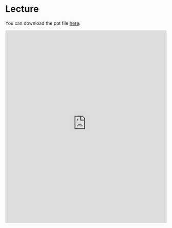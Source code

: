 # Lecture

You can download the ppt file [here](https://thelogicalgrammar.github.io/ESSLLI22_langevo/Lecture1.pptx).

<iframe src='https://thelogicalgrammar.github.io/ESSLLI22_langevo/Lecture_1.1.pdf' width='100%' height='600px' frameborder='0'>